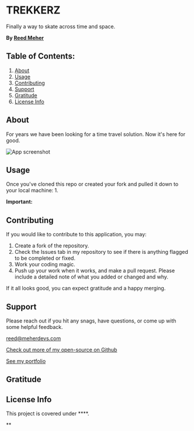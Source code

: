# TREKKERZ



Finally a way to skate across time and space.

**By [Reed Meher](https://www.meherdevs.com)**

## Table of Contents:

1. [About](#about)
2. [Usage](#usage)
3. [Contributing](#contributing)
4. [Support](#support)
5. [Gratitude](#gratitude)
6. [License Info](#license-info)

## About

For years we have been looking for a time travel solution. Now it's here for good.

![App screenshot]()
 
## Usage

Once you've cloned this repo or created your fork and pulled it down to your local machine:
1. 

**Important:** 

## Contributing

If you would like to contribute to this application, you may:
1. Create a fork of the repository.
2. Check the Issues tab in my repository to see if there is anything flagged to be completed or fixed.
3. Work your coding magic.
4. Push up your work when it works, and make a pull request. Please include a detailed note of what you added or changed and why.

If it all looks good, you can expect gratitude and a happy merging.

## Support

Please reach out if you hit any snags, have questions, or come up with some helpful feedback.  

<reed@meherdevs.com> 

[Check out more of my open-source on Github](https://github.com/Archonology)

[See my portfolio](https://www.meherdevs.com)

## Gratitude


    
## License Info



This project is covered under ****.

** 

